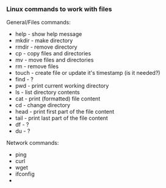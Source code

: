 ### Linux commands to work with files

General/Files commands:

- help - show help message
- mkdir - make directory
- rmdir - remove directory
- cp - copy files and directories
- mv - move files and directories
- rm - remove files
- touch - create file or update it's timestamp (is it needed?)
- find - ?
- pwd - print current working directory
- ls - list directory contents
- cat - print (formatted) file content
- cd - change directory
- head - print first part of the file content
- tail - print last part of the file content
- df - ?
- du - ?

Network commands:

- ping
- curl
- wget
- ifconfig
- 